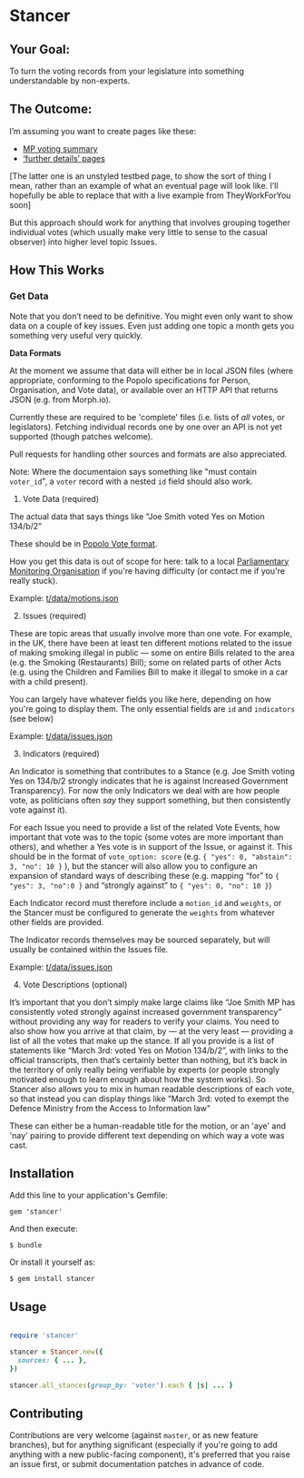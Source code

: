 # Stancer

## Your Goal:

To turn the voting records from your legislature into something understandable by non-experts.

## The Outcome:

I’m assuming you want to create pages like these:

* [MP voting summary](http://www.theyworkforyou.com/mp/10777/david_cameron/witney/votes)
* [‘further details’ pages](http://ukvotes.herokuapp.com/issue/PW-6710/tom_watson)

[The latter one is an unstyled testbed page, to show the sort of thing I
mean, rather than an example of what an eventual page will look like.
I’ll hopefully be able to replace that with a live example from
TheyWorkForYou soon]

But this approach should work for anything that involves grouping
together individual votes (which usually make very little to sense to
the casual observer) into higher level topic Issues.

## How This Works

### Get Data

Note that you don’t need to be definitive. You might even only want to
show data on a couple of key issues. Even just adding one topic a month
gets you something very useful very quickly. 

**Data Formats**

At the moment we assume that data will either be in local JSON files
(where appropriate, conforming to the Popolo specifications for Person,
Organisation, and Vote data), or available over an HTTP API that returns
JSON (e.g. from Morph.io). 

Currently these are required to be 'complete' files (i.e. lists of *all*
votes, or legislators). Fetching individual records one by one over an
API is not yet supported (though patches welcome).

Pull requests for handling other sources and formats are also appreciated. 

Note: Where the documentaion says something like "must contain `voter_id`", a
`voter` record with a nested `id` field should also work.

1. Vote Data (required)

  The actual data that says things like “Joe Smith voted Yes on Motion 134/b/2”

  These should be in [Popolo Vote format](http://www.popoloproject.com/specs/motion.html).

  How you get this data is out of scope for here: talk to a local
  [Parliamentary Monitoring Organisation](http://en.wikipedia.org/wiki/Parliamentary_informatics)
  if you're having difficulty (or contact me if you're really stuck).

  Example: [t/data/motions.json](t/data/motions.json)

2. Issues (required)

  These are topic areas that usually involve more than one vote. For
  example, in the UK, there have been at least ten different motions
  related to the issue of making smoking illegal in public — some on
  entire Bills related to the area (e.g. the Smoking (Restaurants) Bill);
  some on related parts of other Acts (e.g. using the Children and
  Families Bill to make it illegal to smoke in a car with a child
  present). 

  You can largely have whatever fields you like here, depending on how
  you're going to display them. The only essential fields are `id` and
  `indicators` (see below)

  Example: [t/data/issues.json](t/data/issues.json)

3. Indicators (required)

  An Indicator is something that contributes to a Stance (e.g. Joe Smith
  voting Yes on 134/b/2 strongly indicates that he is against Increased
  Government Transparency). For now the only Indicators we deal with are
  how people vote, as politicians often *say* they support something, but
  then consistently vote against it).

  For each Issue you need to provide a list of the related Vote Events,
  how important that vote was to the topic (some votes are more important
  than others), and whether a Yes vote is in support of the Issue, or
  against it. This should be in the format of `vote_option: score` (e.g.
  `{ "yes": 0, "abstain": 3, "no": 10 }` ), but the stancer will also
  allow you to configure an expansion of standard ways of describing these
  (e.g.  mapping “for” to `{ "yes": 3, "no":0 }` and “strongly against” to
  `{ "yes": 0, "no": 10 }`)

  Each Indicator record must therefore include a `motion_id` and
  `weights`, or the Stancer must be configured to generate the `weights`
  from whatever other fields are provided.

  The Indicator records themselves may be sourced separately, but will
  usually be contained within the Issues file.

  Example: [t/data/issues.json](t/data/issues.json)

4. Vote Descriptions (optional)

  It’s important that you don’t simply make large claims like “Joe Smith
  MP has consistently voted strongly against increased government
  transparency” without providing any way for readers to verify your
  claims. You need to also show how you arrive at that claim, by — at the
  very least — providing a list of all the votes that make up the stance.
  If all you provide is a list of statements like “March 3rd: voted Yes on
  Motion 134/b/2”, with links to the official transcripts, then that’s
  certainly better than nothing, but it’s back in the territory of only
  really being verifiable by experts (or people strongly motivated enough
  to learn enough about how the system works). So Stancer also allows you
  to mix in human readable descriptions of each vote, so that instead you
  can display things like “March 3rd: voted to exempt the Defence Ministry
  from the Access to Information law" 

  These can either be a human-readable title for the motion, or an 'aye'
  and 'nay' pairing to provide different text depending on which way a
  vote was cast.

## Installation

Add this line to your application's Gemfile:

    gem 'stancer'

And then execute:

    $ bundle

Or install it yourself as:

    $ gem install stancer

## Usage

  ```ruby

  require 'stancer'

  stancer = Stancer.new({
    sources: { ... },
  })

  stancer.all_stances(group_by: 'voter').each { |s| ... }
  ```

## Contributing

Contributions are very welcome (against `master`, or as new feature
branches), but for anything significant (especially if you're going to
add anything with a new public-facing component), it's preferred that
you raise an issue first, or submit documentation patches in advance of
code.

